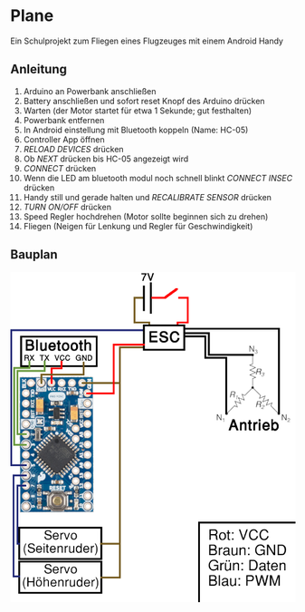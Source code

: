 # Plane

Ein Schulprojekt zum Fliegen eines Flugzeuges mit einem Android Handy

## Anleitung

1. Arduino an Powerbank anschließen
2. Battery anschließen und sofort reset Knopf des Arduino drücken
3. Warten  (der Motor startet für etwa 1 Sekunde; gut festhalten)
4. Powerbank entfernen
5. In Android einstellung mit Bluetooth koppeln (Name: HC-05)
6. Controller App öffnen
7. *RELOAD DEVICES* drücken
8. Ob *NEXT* drücken bis HC-05 angezeigt wird
9. *CONNECT* drücken
10. Wenn die LED am bluetooth modul noch schnell blinkt *CONNECT INSEC* drücken
11. Handy still und gerade halten und *RECALIBRATE SENSOR* drücken
12. *TURN ON/OFF* drücken
13. Speed Regler hochdrehen (Motor sollte beginnen sich zu drehen)
14. Fliegen (Neigen für Lenkung und Regler für Geschwindigkeit)

## Bauplan

![](https://github.com/N-Ziermann/Plane/blob/master/Schaltplan.png)